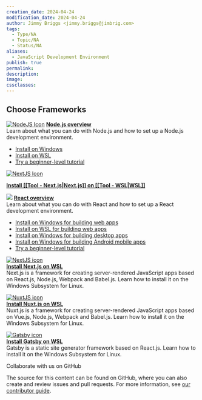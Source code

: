 ```yaml
---
creation_date: 2024-04-24
modification_date: 2024-04-24
author: Jimmy Briggs <jimmy.briggs@jimbrig.com>
tags:
  - Type/NA
  - Topic/NA
  - Status/NA
aliases:
  - JavaScript Development Environment
publish: true
permalink:
description:
image:
cssclasses:
---
```


## Choose Frameworks

[![NodeJS Icon](https://i.imgur.com/gASWRl8.png)](https://learn.microsoft.com/en-us/windows/dev-environment/javascript/nodejs-overview)
**[Node.js overview](https://learn.microsoft.com/en-us/windows/dev-environment/javascript/nodejs-overview)**  
Learn about what you can do with Node.js and how to set up a Node.js development environment.

- [Install on Windows](https://learn.microsoft.com/en-us/windows/dev-environment/javascript/nodejs-on-windows)
- [Install on WSL](https://learn.microsoft.com/en-us/windows/dev-environment/javascript/nodejs-on-wsl)
- [Try a beginner-level tutorial](https://learn.microsoft.com/en-us/windows/dev-environment/javascript/nodejs-beginners-tutorial)

[![NextJS Icon](https://i.imgur.com/Ke3cWQL.png)](https://learn.microsoft.com/en-us/windows/dev-environment/javascript/nextjs-on-wsl)

**[Install [[Tool - Next.js|Next.js]] on [[Tool - WSL|WSL]]](https://learn.microsoft.com/en-us/windows/dev-environment/javascript/nextjs-on-wsl)**

[![](https://i.imgur.com/rE8bKJU.png)](https://learn.microsoft.com/en-us/windows/dev-environment/javascript/react-overview)
**[React overview](https://learn.microsoft.com/en-us/windows/dev-environment/javascript/react-overview)**  
Learn about what you can do with React and how to set up a React development environment.

- [Install on Windows for building web apps](https://learn.microsoft.com/en-us/windows/dev-environment/javascript/react-on-windows)
- [Install on WSL for building web apps](https://learn.microsoft.com/en-us/windows/dev-environment/javascript/react-on-wsl)
- [Install on Windows for building desktop apps](https://learn.microsoft.com/en-us/windows/dev-environment/javascript/react-native-for-windows)
- [Install on Windows for building Android mobile apps](https://learn.microsoft.com/en-us/windows/dev-environment/javascript/react-native-for-android)
- [Try a beginner-level tutorial](https://learn.microsoft.com/en-us/windows/dev-environment/javascript/react-beginners-tutorial)




[![NextJS icon](chrome-extension://pcmpcfapbekmbjjkdalcgopdkipoggdi/images/nextjs-logo.png)](chrome-extension://pcmpcfapbekmbjjkdalcgopdkipoggdi/nextjs-on-wsl)  
**[Install Next.js on WSL](chrome-extension://pcmpcfapbekmbjjkdalcgopdkipoggdi/nextjs-on-wsl)**  
Next.js is a framework for creating server-rendered JavaScript apps based on React.js, Node.js, Webpack and Babel.js. Learn how to install it on the Windows Subsystem for Linux.

[![NuxtJS icon](chrome-extension://pcmpcfapbekmbjjkdalcgopdkipoggdi/images/nuxtjs-logo.png)](chrome-extension://pcmpcfapbekmbjjkdalcgopdkipoggdi/nuxtjs-on-wsl)  
**[Install Nuxt.js on WSL](chrome-extension://pcmpcfapbekmbjjkdalcgopdkipoggdi/nuxtjs-on-wsl)**  
Nuxt.js is a framework for creating server-rendered JavaScript apps based on Vue.js, Node.js, Webpack and Babel.js. Learn how to install it on the Windows Subsystem for Linux.

[![Gatsby icon](chrome-extension://pcmpcfapbekmbjjkdalcgopdkipoggdi/images/gatsby-logo.png)](chrome-extension://pcmpcfapbekmbjjkdalcgopdkipoggdi/gatsby-on-wsl)  
**[Install Gatsby on WSL](chrome-extension://pcmpcfapbekmbjjkdalcgopdkipoggdi/gatsby-on-wsl)**  
Gatsby is a static site generator framework based on React.js. Learn how to install it on the Windows Subsystem for Linux.

Collaborate with us on GitHub

The source for this content can be found on GitHub, where you can also create and review issues and pull requests. For more information, see [our contributor guide](https://learn.microsoft.com/contribute/content/how-to-write-quick-edits).